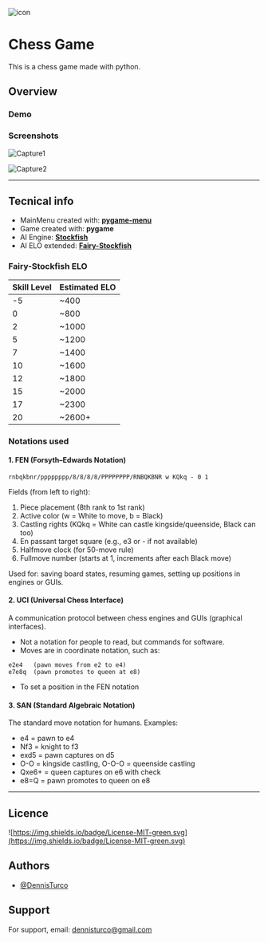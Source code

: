 ![icon](https://user-images.githubusercontent.com/57963761/230503459-79155b02-d96e-4964-96c4-c4b9cef30872.png)

# Chess Game

This is a chess game made with python.

## Overview
### Demo

### Screenshots

![Capture1](https://user-images.githubusercontent.com/57963761/230503243-f7d41579-0b0d-40de-96f6-a5df39ea9648.PNG)

![Capture2](https://user-images.githubusercontent.com/57963761/230503247-59ca99c9-90ac-4245-aa7c-3facc848d99e.PNG)

---

## Tecnical info
* MainMenu created with: **[pygame-menu](https://pygame-menu.readthedocs.io/en/latest/_source/create_menu.html)**
* Game created with: **pygame**
* AI Engine: **[Stockfish](https://github.com/official-stockfish/Stockfish/)**
* AI ELO extended: **[Fairy-Stockfish](https://github.com/fairy-stockfish/Fairy-Stockfish)**

### Fairy-Stockfish ELO
| Skill Level | Estimated ELO  |
|-------------|----------------|
| -5          | ~400           |
| 0           | ~800           |
| 2           | ~1000          |
| 5           | ~1200          |
| 7           | ~1400          |
| 10          | ~1600          |
| 12          | ~1800          |
| 15          | ~2000          |
| 17          | ~2300          |
| 20          | ~2600+         |

### Notations used

#### 1. FEN (Forsyth–Edwards Notation)
```text
rnbqkbnr/pppppppp/8/8/8/8/PPPPPPPP/RNBQKBNR w KQkq - 0 1
```
Fields (from left to right):

1. Piece placement (8th rank to 1st rank)
2. Active color (w = White to move, b = Black)
3. Castling rights (KQkq = White can castle kingside/queenside, Black can too)
4. En passant target square (e.g., e3 or - if not available)
5. Halfmove clock (for 50-move rule)
6. Fullmove number (starts at 1, increments after each Black move)

Used for: saving board states, resuming games, setting up positions in engines or GUIs.

#### 2. UCI (Universal Chess Interface)
A communication protocol between chess engines and GUIs (graphical interfaces).
* Not a notation for people to read, but commands for software.
* Moves are in coordinate notation, such as:
```text
e2e4   (pawn moves from e2 to e4)
e7e8q  (pawn promotes to queen at e8)
```
* To set a position in the FEN notation

#### 3. SAN (Standard Algebraic Notation)
The standard move notation for humans.
Examples:
* e4 = pawn to e4
* Nf3 = knight to f3
* exd5 = pawn captures on d5
* O-O = kingside castling, O-O-O = queenside castling
* Qxe6+ = queen captures on e6 with check
* e8=Q = pawn promotes to queen on e8

---

## Licence

![https://img.shields.io/badge/License-MIT-green.svg](https://img.shields.io/badge/License-MIT-green.svg)

## Authors

- [@DennisTurco](https://www.github.com/DennisTurco)

## Support

For support, email: [dennisturco@gmail.com](mailto:dennisturco@gmail.com)
